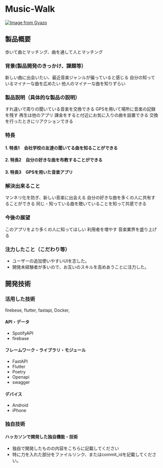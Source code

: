 # Music-Walk

[![Image from Gyazo](https://i.gyazo.com/446adc5f6cb65e510248419ed875ff2e.webp)](https://gyazo.com/446adc5f6cb65e510248419ed875ff2e)

## 製品概要
歩いて曲とマッチング、曲を通して人とマッチング

### 背景(製品開発のきっかけ、課題等）
新しい曲に出会いたい、最近音楽ジャンルが偏っていると感じる
自分の知っているマイナーな曲を広めたい
他人のマイナーな曲を知りずらい

### 製品説明（具体的な製品の説明）
すれ違いで周りの聞いている音楽を交換できる
GPSを用いて場所に音楽の記録を残す
再生は他のアプリ
課金をすると付近にお気に入りの曲を設置できる
交換を行ったときにリアクションできる

### 特長
#### 1. 特長1　会社学校の友達の聞いてる曲を知ることができる

#### 2. 特長2　自分の好きな曲を布教することができる

#### 3. 特長3　GPSを用いた音楽アプリ

### 解決出来ること
マンネリ化を防ぎ、新しい音楽に出会える
自分の好きな曲を多くの人に共有することができる
同じ・知っている曲を聴いていることを知って共感できる

### 今後の展望
このアプリをより多くの人に知ってほしい
利用者を増やす
音楽業界を盛り上げる

### 注力したこと（こだわり等）
* ユーザーの追加使いやすいUIを志した。
* 開発未経験者が多いので、お互いのスキルを高めあうことに注力した。

## 開発技術


### 活用した技術
firebese, flutter, fastapi, Docker,

#### API・データ
* SpotifyAPI
* firebase

#### フレームワーク・ライブラリ・モジュール
* FastAPI
* Flutter
* Poetry
* Openapi
* swagger

#### デバイス
* Android
* iPhone

### 独自技術



#### ハッカソンで開発した独自機能・技術
* 独自で開発したものの内容をこちらに記載してください
* 特に力を入れた部分をファイルリンク、またはcommit_idを記載してください。


